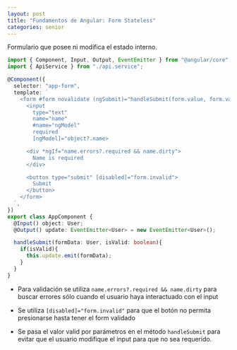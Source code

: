 ```yaml
---
layout: post
title: "Fundamentos de Angular: Form Stateless"
categories: senior
---
```


Formulario que posee ni modifica el estado interno.<!--more-->

```ts
import { Component, Input, Output, EventEmitter } from "@angular/core";
import { ApiService } from "./api.service";

@Component({
  selector: "app-form",
  template: `
    <form #form novalidate (ngSubmit)="handleSubmit(form.value, form.valid)">
      <input 
        type="text" 
        name="name" 
        #name="ngModel" 
        required 
        [ngModel]="object?.name>

      <div *ngIf="name.errors?.required && name.dirty">
        Name is required
      </div>

      <button type="submit" [disabled]="form.invalid">
        Submit
      </button>
    </form>
  `,
})
export class AppComponent {
  @Input() object: User;
  @Output() update: EventEmitter<User> = new EventEmitter<User>();

  handleSubmit(formData: User, isValid: boolean){
    if(isValid){
      this.update.emit(formData);
    }
  }
}
```

* Para validación se utiliza `name.errors?.required && name.dirty` para buscar errores sólo cuando el usuario haya interactuado con el input

* Se utiliza `[disabled]="form.invalid"` para que el botón no permita presionarse hasta tener el form validado

* Se pasa el valor valid por parámetros en el método `handleSubmit` para evitar que el usuario modifique el input para que no sea requerido.
